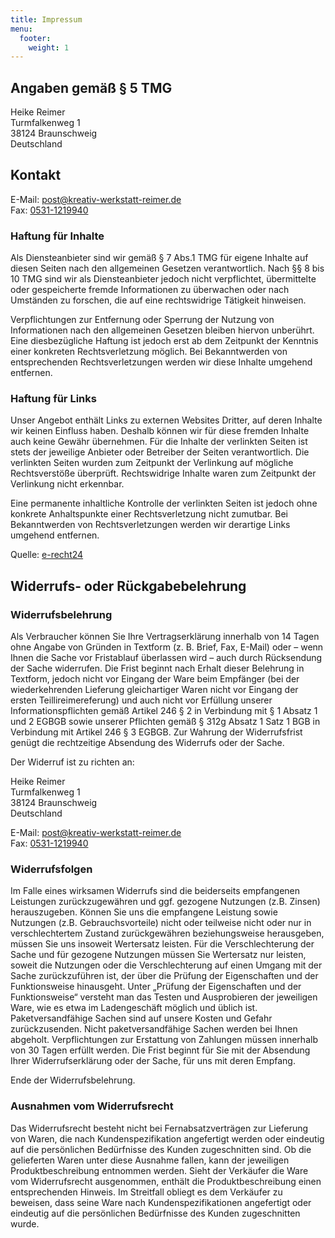 ```yaml
---
title: Impressum
menu:
  footer:
    weight: 1
---
```


## Angaben gemäß § 5 TMG
Heike Reimer  
Turmfalkenweg 1  
38124 Braunschweig  
Deutschland

## Kontakt
E-Mail: [post@kreativ-werkstatt-reimer.de](mailto:post@kreativ-werkstatt-reimer.de)  
Fax: [0531-1219940](fax:+495311219940)

### Haftung für Inhalte
Als Diensteanbieter sind wir gemäß § 7 Abs.1 TMG 
für eigene Inhalte auf diesen Seiten nach den allgemeinen Gesetzen verantwortlich.
Nach §§ 8 bis 10 TMG sind wir als Diensteanbieter jedoch nicht verpflichtet, 
übermittelte oder gespeicherte fremde Informationen zu überwachen oder nach Umständen zu forschen, 
die auf eine rechtswidrige Tätigkeit hinweisen.

Verpflichtungen zur Entfernung oder Sperrung der Nutzung von Informationen 
nach den allgemeinen Gesetzen bleiben hiervon unberührt. 
Eine diesbezügliche Haftung ist jedoch erst ab dem Zeitpunkt der Kenntnis einer konkreten Rechtsverletzung möglich. 
Bei Bekanntwerden von entsprechenden Rechtsverletzungen werden wir diese Inhalte umgehend entfernen.

### Haftung für Links
Unser Angebot enthält Links zu externen Websites Dritter, auf deren Inhalte wir keinen Einfluss haben. 
Deshalb können wir für diese fremden Inhalte auch keine Gewähr übernehmen. 
Für die Inhalte der verlinkten Seiten ist stets der jeweilige Anbieter oder Betreiber der Seiten verantwortlich. 
Die verlinkten Seiten wurden zum Zeitpunkt der Verlinkung auf mögliche Rechtsverstöße überprüft. 
Rechtswidrige Inhalte waren zum Zeitpunkt der Verlinkung nicht erkennbar.

Eine permanente inhaltliche Kontrolle der verlinkten Seiten 
ist jedoch ohne konkrete Anhaltspunkte einer Rechtsverletzung nicht zumutbar. 
Bei Bekanntwerden von Rechtsverletzungen werden wir derartige Links umgehend entfernen.

Quelle: [e-recht24](https://www.e-recht24.de)

## Widerrufs- oder Rückgabebelehrung

### Widerrufsbelehrung
Als Verbraucher können Sie Ihre Vertragserklärung innerhalb von 14 Tagen 
ohne Angabe von Gründen in Textform (z. B. Brief, Fax, E-Mail) oder 
– wenn Ihnen die Sache vor Fristablauf überlassen wird – 
auch durch Rücksendung der Sache widerrufen. 
Die Frist beginnt nach Erhalt dieser Belehrung in Textform, 
jedoch nicht vor Eingang der Ware beim Empfänger 
(bei der wiederkehrenden Lieferung gleichartiger Waren 
nicht vor Eingang der ersten Teillireimereferung) 
und auch nicht vor Erfüllung unserer Informationspflichten gemäß Artikel 246 § 2 
in Verbindung mit § 1 Absatz 1 und 2 EGBGB sowie unserer Pflichten 
gemäß § 312g Absatz 1 Satz 1 BGB in Verbindung mit Artikel 246 § 3 EGBGB. 
Zur Wahrung der Widerrufsfrist genügt die rechtzeitige Absendung des Widerrufs oder der Sache.

Der Widerruf ist zu richten an:

Heike Reimer  
Turmfalkenweg 1  
38124 Braunschweig  
Deutschland

E-Mail: [post@kreativ-werkstatt-reimer.de](mailto:post@kreativ-werkstatt-reimer.de)  
Fax: [0531-1219940](fax:+495311219940)

### Widerrufsfolgen
Im Falle eines wirksamen Widerrufs sind die beiderseits empfangenen Leistungen zurückzugewähren 
und ggf. gezogene Nutzungen (z.B. Zinsen) herauszugeben. 
Können Sie uns die empfangene Leistung sowie Nutzungen (z.B. Gebrauchsvorteile) 
nicht oder teilweise nicht oder nur in verschlechtertem Zustand 
zurückgewähren beziehungsweise herausgeben, 
müssen Sie uns insoweit Wertersatz leisten. 
Für die Verschlechterung der Sache und für gezogene Nutzungen 
müssen Sie Wertersatz nur leisten, soweit die Nutzungen oder die Verschlechterung 
auf einen Umgang mit der Sache zurückzuführen ist, 
der über die Prüfung der Eigenschaften und der Funktionsweise hinausgeht. 
Unter „Prüfung der Eigenschaften und der Funktionsweise“ 
versteht man das Testen und Ausprobieren der jeweiligen Ware, 
wie es etwa im Ladengeschäft möglich und üblich ist.
Paketversandfähige Sachen sind auf unsere Kosten und Gefahr zurückzusenden. 
Nicht paketversandfähige Sachen werden bei Ihnen abgeholt.
Verpflichtungen zur Erstattung von Zahlungen müssen innerhalb von 30 Tagen erfüllt werden. 
Die Frist beginnt für Sie mit der Absendung Ihrer Widerrufserklärung oder der Sache, 
für uns mit deren Empfang.

Ende der Widerrufsbelehrung.

### Ausnahmen vom Widerrufsrecht
Das Widerrufsrecht besteht nicht bei Fernabsatzverträgen zur Lieferung von Waren, 
die nach Kundenspezifikation angefertigt werden oder eindeutig auf die persönlichen Bedürfnisse 
des Kunden zugeschnitten sind.
Ob die gelieferten Waren unter diese Ausnahme fallen, 
kann der jeweiligen Produktbeschreibung entnommen werden. 
Sieht der Verkäufer die Ware vom Widerrufsrecht ausgenommen, 
enthält die Produktbeschreibung einen entsprechenden Hinweis.
Im Streitfall obliegt es dem Verkäufer zu beweisen, 
dass seine Ware nach Kundenspezifikationen angefertigt 
oder eindeutig auf die persönlichen Bedürfnisse des Kunden zugeschnitten wurde.
